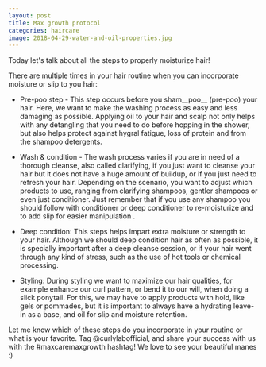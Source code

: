 ```yaml
---
layout: post
title: Max growth protocol
categories: haircare
image: 2018-04-29-water-and-oil-properties.jpg
---
```


Today let's talk about all the steps to properly moisturize hair!

There are multiple times in your hair routine when you can incorporate moisture or slip to you hair:
<!--more-->

* Pre-poo step - This step occurs before you sham__poo__ (pre-poo) your hair. Here, we want to make the washing process as easy and less damaging as possible. Applying oil to your hair and scalp not only helps with any detangling that you need to do before hopping in the shower, but also helps protect against hygral fatigue, loss of protein and from the shampoo detergents.

* Wash & condition - The wash process varies if you are in need of a thorough cleanse, also called clarifying, if you just want to cleanse your hair but it does not have a huge amount of buildup, or if you just need to refresh your hair. Depending on the scenario, you want to adjust which products to use, ranging from clarifying shampoos, gentler shampoos or even just conditioner. Just remember that if you use any shampoo you should follow with conditioner or deep conditioner to re-moisturize and to add slip for easier manipulation .

* Deep condition: This steps helps impart extra moisture or strength to your hair. Although we should deep condition hair as often as possible, it is specially important after a deep cleanse session, or if your hair went through any kind of stress, such as the use of hot tools or chemical processing.

* Styling: During styling we want to maximize our hair qualities, for example enhance our curl pattern, or bend it to our will, when doing a slick ponytail. For this, we may have to apply products with hold, like gels or pommades, but it is important to always have a hydrating leave-in as a base, and oil for slip and moisture retention.

Let me know which of these steps do you incorporate in your routine or what is your favorite. Tag @curlylabofficial, and share your success with us with the #maxcaremaxgrowth hashtag! We love to see your beautiful manes :)
